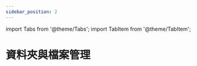 ```yaml
---
sidebar_position: 2
---
```


import Tabs from '@theme/Tabs';
import TabItem from '@theme/TabItem';

# 資料夾與檔案管理

